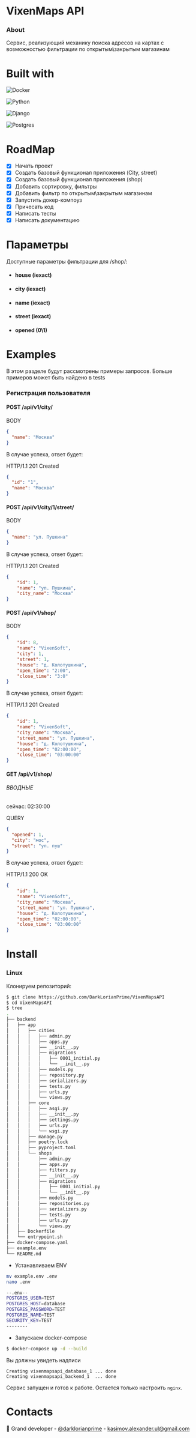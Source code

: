 # VixenMaps API
### About
Сервис, реализующий механику поиска адресов на картах с возможностью фильтрации по открытым\закрытым магазинам
# Built with
![Docker](https://img.shields.io/badge/docker-%230db7ed.svg?style=for-the-badge&logo=docker&logoColor=white)

![Python](https://img.shields.io/badge/python-3670A0?style=for-the-badge&logo=python&logoColor=ffdd54)

![Django](https://img.shields.io/badge/Django-092E20?style=for-the-badge&logo=django&logoColor=white)

![Postgres](https://img.shields.io/badge/postgres-%23316192.svg?style=for-the-badge&logo=postgresql&logoColor=white)

# RoadMap
- [x] Начать проект
- [x] Создать базовый функционал приложения (City, street)
- [x] Создать базовый функционал приложения (shop)
- [x] Добавить сортировку, фильтры
- [x] Добавить фильтр по открытым\закрытым магазинам
- [x] Запустить докер-компоуз
- [x] Причесать код
- [x] Написать тесты
- [x] Написать документацию

# Параметры
Доступные параметры фильтрации для /shop/:
- #### house (iexact)
- #### city (iexact)
- #### name (iexact)
- #### street (iexact)
- #### opened (0\1)

# Examples
В этом разделе будут рассмотрены примеры запросов. Больше примеров может быть найдено в tests

### Регистрация пользователя
#### POST /api/v1/city/
BODY 
```json
{
  "name": "Москва"
}
```
В случае успеха, ответ будет:

HTTP/1.1 201 Created
```json
{
  "id": "1",
  "name": "Москва"
}
```

#### POST /api/v1/city/1/street/
BODY
```json
{
  "name": "ул. Пушкина"
}
```
В случае успеха, ответ будет:

HTTP/1.1 201 Created
```json
{
    "id": 1,
    "name": "ул. Пушкина",
    "city_name": "Москва"
}

```

#### POST /api/v1/shop/
BODY
```json
{
    "id": 8,
    "name": "VixenSoft",
    "city": 1,
    "street": 1,
    "house": "д. Колотушкина",
    "open_time": "2:00",
    "close_time": "3:0"
}
```
В случае успеха, ответ будет:

HTTP/1.1 201 Created
```json
{
    "id": 1,
    "name": "VixenSoft",
    "city_name": "Москва",
    "street_name": "ул. Пушкина",
    "house": "д. Колотушкина",
    "open_time": "02:00:00",
    "close_time": "03:00:00"
}
```

#### GET /api/v1/shop/
###### ВВОДНЫЕ
сейчас: 02:30:00

QUERY
```json
{
  "opened": 1,
  "city": "мос",
  "street": "ул. пуш"
}
```
В случае успеха, ответ будет:

HTTP/1.1 200 OK
```json
{
    "id": 1,
    "name": "VixenSoft",
    "city_name": "Москва",
    "street_name": "ул. Пушкина",
    "house": "д. Колотушкина",
    "open_time": "02:00:00",
    "close_time": "03:00:00"
}
```

# Install
### Linux
Клонируем репозиторий:
```bash
$ git clone https://github.com/DarkLorianPrime/VixenMapsAPI
$ cd VixenMapsAPI
$ tree 
.
├── backend
│   ├── app
│   │   ├── cities
│   │   │   ├── admin.py
│   │   │   ├── apps.py
│   │   │   ├── __init__.py
│   │   │   ├── migrations
│   │   │   │   ├── 0001_initial.py
│   │   │   │   └── __init__.py
│   │   │   ├── models.py
│   │   │   ├── repository.py
│   │   │   ├── serializers.py
│   │   │   ├── tests.py
│   │   │   ├── urls.py
│   │   │   └── views.py
│   │   ├── core
│   │   │   ├── asgi.py
│   │   │   ├── __init__.py
│   │   │   ├── settings.py
│   │   │   ├── urls.py
│   │   │   └── wsgi.py
│   │   ├── manage.py
│   │   ├── poetry.lock
│   │   ├── pyproject.toml
│   │   └── shops
│   │       ├── admin.py
│   │       ├── apps.py
│   │       ├── filters.py
│   │       ├── __init__.py
│   │       ├── migrations
│   │       │   ├── 0001_initial.py
│   │       │   └── __init__.py
│   │       ├── models.py
│   │       ├── repositories.py
│   │       ├── serializers.py
│   │       ├── tests.py
│   │       ├── urls.py
│   │       └── views.py
│   ├── Dockerfile
│   └── entrypoint.sh
├── docker-compose.yaml
├── example.env
└── README.md
```
- Устанавливаем ENV
```bash
mv example.env .env
nano .env

--.env--
POSTGRES_USER=TEST
POSTGRES_HOST=database
POSTGRES_PASSWORD=TEST
POSTGRES_NAME=TEST
SECURITY_KEY=TEST
--------
```
- Запускаем docker-compose
```bash
$ docker-compose up -d --build
```
Вы должны увидеть надписи
```
Creating vixenmapsapi_database_1 ... done
Creating vixenmapsapi_backend_1  ... done
```

Сервис запущен и готов к работе. 
Остается только настроить `nginx`.

# Contacts
🦊 Grand developer - [@darklorianprime](https://vk.com/darklorianprime) - kasimov.alexander.ul@gmail.com